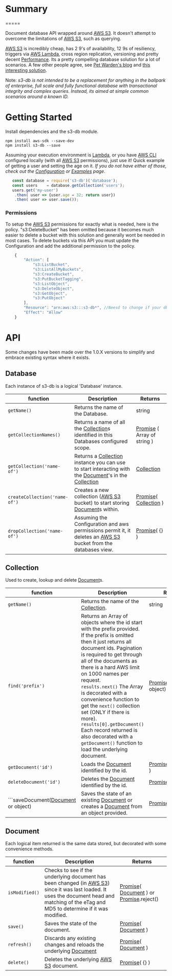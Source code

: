 # Summary

=====

Document database API wrapped around [AWS S3](https://aws.amazon.com/s3). It doesn't attempt to overcome the limitations of [AWS S3](https://aws.amazon.com/s3), such as querying.

[AWS S3](https://aws.amazon.com/s3) is incredibly cheap, has 2 9's of availability, 12 9s of resiliency, triggers via [AWS Lambda](https://aws.amazon.com/lambda/), cross region replication, versioning and pretty decent [Performance](./docs/Performance.md). Its a pretty compelling database solution for a lot of scenarios. A few other people agree, see [Pet Warden's blog](https://petewarden.com/2010/10/01/how-i-ended-up-using-s3-as-my-database/) and [this interesting solution](http://www.s3nosql.com.s3.amazonaws.com/infinitedata.html).

Note: _s3-db is not intended to be a replacement for anything in the ballpark of enterprise, full scale and fully functional database with transactional integrity and complex queries. Instead, its aimed at simple common scenarios around a known ID._

# Getting Started
Install dependencies and the s3-db module.

```
npm install aws-sdk --save-dev
npm install s3-db --save
```

Assuming your execution environment is [Lambda](https://aws.amazon.com/lambda/), or you have [AWS CLI](https://aws.amazon.com/cli/) configured locally (with all [AWS S3](https://aws.amazon.com/s3) permissions), just use it! Quick example of getting a user and setting the age on it. *If you do not have either of those, check out the [Configuration](./docs/Configuration.md) or [Examples](./docs/Examples.md) page*.

```javascript
   const database = require('s3-db')('database');
   const users    = database.getCollection('users');
   users.get('my-user')
    .then( user => {user.age = 32; return user})
    .then( user => user.save());
```

### Permissions

To setup the [AWS S3](https://aws.amazon.com/s3) permissions for exactly what is needed, here is the policy. "s3:DeleteBucket" has been omitted because it becomes much easier to delete a bucket with this solution and generally wont be needed in most cases. To delete buckets via this API you must update the Configuration and add the additional permission to the policy.

```javascript
	{
        "Action": [
            "s3:ListBucket",
            "s3:ListAllMyBuckets",
            "s3:CreateBucket",
            "s3:PutBucketTagging",
            "s3:ListObject",
            "s3:DeleteObject",
            "s3:GetObject",
            "s3:PutObject"
        ],
        "Resource": "arn:aws:s3:::s3-db*", //Neesd to change if your db name changes.
        "Effect": "Allow"
    }
```

# API
Some changes have been made over the 1.0.X versions to simplify and embrace existing syntax where it exists.

## Database
Each instance of s3-db is a logical 'Database' instance.

| function | Description | Returns
| --- | ------------- | ----|
| ```getName()``` | Returns the name of the Database. | string |
| ```getCollectionNames()``` | Returns a name of all the [Collection](#markdown-header-collection)s identified in this Databases configured scope. | [Promise](https://developer.mozilla.org/en-US/docs/Web/JavaScript/Reference/Global_Objects/Promise) ( Array of string ) |
| ```getCollection('name-of')``` | Returns a [Collection](#markdown-header-collection) instance you can use to start interacting with the [Document](#markdown-header-document)'s in the [Collection](#markdown-header-collection) | [Collection](#markdown-header-collection) |
| ```createCollection('name-of')``` | Creates a new collection ([AWS S3](https://aws.amazon.com/s3) bucket) to start storing [Document](#markdown-header-document)s within. | [Promise](https://developer.mozilla.org/en-US/docs/Web/JavaScript/Reference/Global_Objects/Promise)( [Collection](#markdown-header-collection) ) |
| ```dropCollection('name-of')``` | Assuming the Configuration and aws permissions permit it, it deletes an [AWS S3](https://aws.amazon.com/s3) bucket from the databases view. | [Promise](https://developer.mozilla.org/en-US/docs/Web/JavaScript/Reference/Global_Objects/Promise)( {} ) |

## Collection
Used to create, lookup and delete [Document](#markdown-header-document)s.

| function | Description | Returns
| --- | ------------- | ----|
| ```getName()``` | Returns the name of the [Collection](#markdown-header-collection). | string |
| ```find('prefix')``` | Returns an Array of objects where the id start with the prefix provided. If the prefix is omitted then it just returns all document ids. Pagination is required to get through all of the documents as there is a hard AWS limit on 1000 names per request.<br> ```results.next()``` The Array is decorated with a convenience function to get the ```next()``` collection set (ONLY if there is more). <br>```results[0].getDocument()``` Each record returned is also decorated with a ```getDocument()``` function to load the underlying document. | [Promise](https://developer.mozilla.org/en-US/docs/Web/JavaScript/Reference/Global_Objects/Promise)( Array of object) |
| ```getDocument('id')``` | Loads the [Document](#markdown-header-document) identified by the id. | [Promise](https://developer.mozilla.org/en-US/docs/Web/JavaScript/Reference/Global_Objects/Promise)( [Document](#markdown-header-document) ) |
| ```deleteDocument('id')``` | Deletes the [Document](#markdown-header-document) identified by the id. | [Promise](https://developer.mozilla.org/en-US/docs/Web/JavaScript/Reference/Global_Objects/Promise)( {} ) |
| ```saveDocument([Document](#markdown-header-document) or object) | Saves the state of an existing [Document](#markdown-header-document) or creates a [Document](#markdown-header-document) from an object provided. | [Promise](https://developer.mozilla.org/en-US/docs/Web/JavaScript/Reference/Global_Objects/Promise)([Document](#markdown-header-document)) |

## Document
Each logical item returned is the same data stored, but decorated with some convenience methods.

| function | Description | Returns
| --- | ------------- | ----|
| ```isModified()``` | Checks to see if the underlying document has been changed (in [AWS S3](https://aws.amazon.com/s3)) since it was last loaded. It uses the document head and matching of the eTag and MD5 to determine if it was modified. | [Promise](https://developer.mozilla.org/en-US/docs/Web/JavaScript/Reference/Global_Objects/Promise)( [Document](#markdown-header-document) ) or [Promise](https://developer.mozilla.org/en-US/docs/Web/JavaScript/Reference/Global_Objects/Promise).reject() |
| ```save()``` | Saves the state of the document. | [Promise](https://developer.mozilla.org/en-US/docs/Web/JavaScript/Reference/Global_Objects/Promise)( [Document](#markdown-header-document) ) |
| ```refresh()``` | Discards any existing changes and reloads the underlying [Document](#markdown-header-document) | [Promise](https://developer.mozilla.org/en-US/docs/Web/JavaScript/Reference/Global_Objects/Promise)( [Document](#markdown-header-document) ) |
| ```delete()``` | Deletes the underlying [AWS S3](https://aws.amazon.com/s3) document. | [Promise](https://developer.mozilla.org/en-US/docs/Web/JavaScript/Reference/Global_Objects/Promise)( {} ) |
